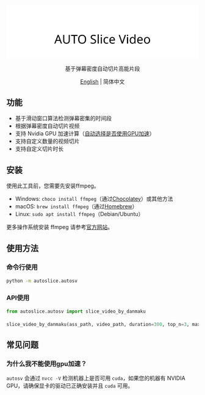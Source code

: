 <div align="center">
  <picture>
    <source media="(prefers-color-scheme: dark)" srcset="assets/headerDark.svg" />
    <img src="assets/headerLight.svg" alt="auto-slice-video" />
  </picture>

基于弹幕密度自动切片高能片段

[English](./README.md) | 简体中文

</div>

## 功能

- 基于滑动窗口算法检测弹幕密集的时间段
- 根据弹幕密度自动切片视频
- 支持 Nvidia GPU 加速计算（[自动选择是否使用GPU加速](#为什么我不能使用gpu加速)）
- 支持自定义数量的视频切片
- 支持自定义切片时长

## 安装

使用此工具前，您需要先安装ffmpeg。

- Windows: `choco install ffmpeg`（通过[Chocolatey](https://chocolatey.org/)）或其他方法
- macOS: `brew install ffmpeg`（通过[Homebrew](https://brew.sh/)）
- Linux: `sudo apt install ffmpeg`（Debian/Ubuntu）

更多操作系统安装 ffmpeg 请参考[官方网站](https://ffmpeg.org/download.html)。

## 使用方法

### 命令行使用

```bash
python -m autoslice.autosv
```

### API使用

```python
from autoslice.autosv import slice_video_by_danmaku

slice_video_by_danmaku(ass_path, video_path, duration=300, top_n=3, max_overlap=60, step=1)
```

## 常见问题

### 为什么我不能使用gpu加速？

`autosv` 会通过 `nvcc -V` 检测机器上是否可用 `cuda`，如果您的机器有 NVIDIA GPU，请确保显卡的驱动已正确安装并且 `cuda` 可用。